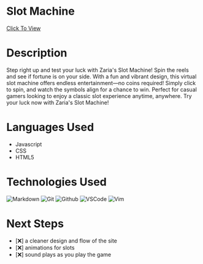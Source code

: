 # Slot Machine
[Click To View](https://slotmachinezaria.netlify.app)


# Description 

Step right up and test your luck with Zaria's Slot Machine! Spin the reels and see if fortune is on your side. With a fun and vibrant design, this virtual slot machine offers endless entertainment—no coins required! Simply click to spin, and watch the symbols align for a chance to win. Perfect for casual gamers looking to enjoy a classic slot experience anytime, anywhere. Try your luck now with Zaria's Slot Machine!


    
# Languages Used
 - Javascript
 - CSS
 - HTML5


# Technologies Used
  ![Markdown](https://img.shields.io/badge/-Markdown-05122A?style=flat&logo=markdown)
  ![Git](https://img.shields.io/badge/-Git-05122A?style=flat&logo=git)
  ![Github](https://img.shields.io/badge/-GitHub-05122A?style=flat&logo=github)
  ![VSCode](https://img.shields.io/badge/-VS_Code-05122A?style=flat&logo=visualstudio)
  ![Vim](https://img.shields.io/badge/-Vim-05122A?style=flat&logo=vim)

  


# Next Steps

- [:x:] a cleaner design and flow of the site
- [:x:] animations for slots
- [:x:] sound plays as you play the game
